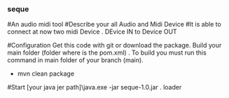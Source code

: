 ### seque

#An audio midi tool
#Describe your all Audio and Midi Device
#It is able to connect at now two midi Device . DEvice IN to Device OUT

#Configuration
Get this code with git or download the package.
Build your main folder (folder where is the pom.xml) . To build you must run this command in main folder of your branch (main).  
- mvn clean package

#Start
[your java jer path]\java.exe -jar seque-1.0.jar . loader
